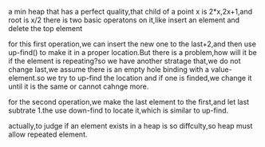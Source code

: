 
a min heap that has a perfect quality,that child of a point x is 2*x,2x+1,and root is x/2
there is two basic operatons on it,like insert an element and delete the top element

for this first operation,we can insert the new one to the last+2,and then use up-find() to make it in a proper location.But there is a problem,how will it be if the element is repeating?so we have another stratage that,we do not change last,we assume there is an empty hole binding with a value-element.so we try to up-find the location and if one is finded,we change it until it is the same or cannot cahnge more.

for the second operation,we make the last element to the first,and let last subtrate 1.the use down-find to locate it,which is similar to up-find.



actually,to judge if an element exists in a heap is so diffculty,so heap must allow repeated element.<F5>
